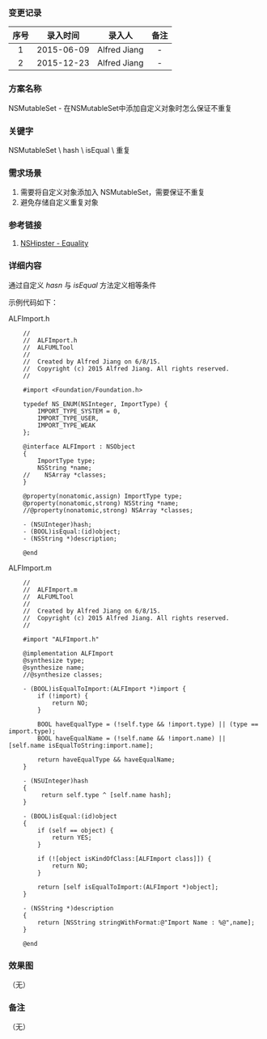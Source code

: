 ### 变更记录

| 序号 | 录入时间 | 录入人 | 备注 |
|:--------:|:--------:|:--------:|:--------:|
| 1 | 2015-06-09 | Alfred Jiang | - |
| 2 | 2015-12-23 | Alfred Jiang | - |

### 方案名称

NSMutableSet - 在NSMutableSet中添加自定义对象时怎么保证不重复

### 关键字

NSMutableSet \ hash \ isEqual \ 重复

### 需求场景

1. 需要将自定义对象添加入 NSMutableSet，需要保证不重复
2. 避免存储自定义重复对象

### 参考链接

1. [NSHipster - Equality](http://nshipster.com/equality/)

### 详细内容

通过自定义 *hasn* 与 *isEqual* 方法定义相等条件

示例代码如下：

ALFImport.h
```
    //
    //  ALFImport.h
    //  ALFUMLTool
    //
    //  Created by Alfred Jiang on 6/8/15.
    //  Copyright (c) 2015 Alfred Jiang. All rights reserved.
    //

    #import <Foundation/Foundation.h>

    typedef NS_ENUM(NSInteger, ImportType) {
        IMPORT_TYPE_SYSTEM = 0,
        IMPORT_TYPE_USER,
        IMPORT_TYPE_WEAK
    };

    @interface ALFImport : NSObject
    {
        ImportType type;
        NSString *name;
    //    NSArray *classes;
    }

    @property(nonatomic,assign) ImportType type;
    @property(nonatomic,strong) NSString *name;
    //@property(nonatomic,strong) NSArray *classes;

    - (NSUInteger)hash;
    - (BOOL)isEqual:(id)object;
    - (NSString *)description;

    @end
```

ALFImport.m
```
    //
    //  ALFImport.m
    //  ALFUMLTool
    //
    //  Created by Alfred Jiang on 6/8/15.
    //  Copyright (c) 2015 Alfred Jiang. All rights reserved.
    //

    #import "ALFImport.h"

    @implementation ALFImport
    @synthesize type;
    @synthesize name;
    //@synthesize classes;

    - (BOOL)isEqualToImport:(ALFImport *)import {
        if (!import) {
            return NO;
        }

        BOOL haveEqualType = (!self.type && !import.type) || (type == import.type);
        BOOL haveEqualName = (!self.name && !import.name) || [self.name isEqualToString:import.name];

        return haveEqualType && haveEqualName;
    }

    - (NSUInteger)hash
    {
         return self.type ^ [self.name hash];
    }

    - (BOOL)isEqual:(id)object
    {
        if (self == object) {
            return YES;
        }

        if (![object isKindOfClass:[ALFImport class]]) {
            return NO;
        }

        return [self isEqualToImport:(ALFImport *)object];
    }

    - (NSString *)description
    {
        return [NSString stringWithFormat:@"Import Name : %@",name];
    }

    @end
```

### 效果图
（无）

### 备注
（无）